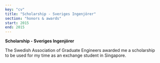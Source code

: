 ```yaml
---
key: "cv"
title: "Scholarship - Sveriges Ingenjörer"
section: "honors & awards"
start: 2015
end: 2015
---
```

**Scholarship - Sveriges Ingenjörer**

The Swedish Association of Graduate Engineers awarded me a scholarship to be used for my time as an exchange student in Singapore. 